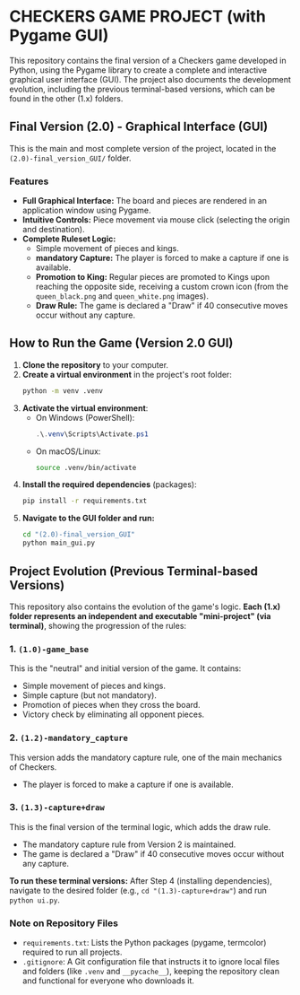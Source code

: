 # CHECKERS GAME PROJECT (with Pygame GUI)

This repository contains the final version of a Checkers game developed in Python, using the Pygame library to create a complete and interactive graphical user interface (GUI).
The project also documents the development evolution, including the previous terminal-based versions, which can be found in the other (1.x) folders.

## Final Version (2.0) - Graphical Interface (GUI)

This is the main and most complete version of the project, located in the `(2.0)-final_version_GUI/` folder.

### Features

* **Full Graphical Interface:** The board and pieces are rendered in an application window using Pygame.
* **Intuitive Controls:** Piece movement via mouse click (selecting the origin and destination).
* **Complete Ruleset Logic:**
    * Simple movement of pieces and kings.
    * **mandatory Capture:** The player is forced to make a capture if one is available.
    * **Promotion to King:** Regular pieces are promoted to Kings upon reaching the opposite side, receiving a custom crown icon (from the `queen_black.png` and `queen_white.png` images).
    * **Draw Rule:** The game is declared a "Draw" if 40 consecutive moves occur without any capture.

## How to Run the Game (Version 2.0 GUI)

1.  **Clone the repository** to your computer.
2.  **Create a virtual environment** in the project's root folder:
    ```bash
    python -m venv .venv
    ```
3.  **Activate the virtual environment**:
    * On Windows (PowerShell):
        ```powershell
        .\.venv\Scripts\Activate.ps1
        ```
    * On macOS/Linux:
        ```bash
        source .venv/bin/activate
        ```
4.  **Install the required dependencies** (packages):
    ```bash
    pip install -r requirements.txt
    ```
5.  **Navigate to the GUI folder and run:**
    ```bash
    cd "(2.0)-final_version_GUI"
    python main_gui.py
    ```

## Project Evolution (Previous Terminal-based Versions)

This repository also contains the evolution of the game's logic. **Each (1.x) folder represents an independent and executable "mini-project" (via terminal)**, showing the progression of the rules:

### 1. `(1.0)-game_base`
This is the "neutral" and initial version of the game. It contains:
* Simple movement of pieces and kings.
* Simple capture (but not mandatory).
* Promotion of pieces when they cross the board.
* Victory check by eliminating all opponent pieces.

### 2. `(1.2)-mandatory_capture`
This version adds the mandatory capture rule, one of the main mechanics of Checkers.
* The player is forced to make a capture if one is available.

### 3. `(1.3)-capture+draw`
This is the final version of the terminal logic, which adds the draw rule.
* The mandatory capture rule from Version 2 is maintained.
* The game is declared a "Draw" if 40 consecutive moves occur without any capture.

**To run these terminal versions:** After Step 4 (installing dependencies), navigate to the desired folder (e.g., `cd "(1.3)-capture+draw"`) and run `python ui.py`.

### Note on Repository Files

* `requirements.txt`: Lists the Python packages (pygame, termcolor) required to run all projects.
* `.gitignore`: A Git configuration file that instructs it to ignore local files and folders (like `.venv` and `__pycache__`), keeping the repository clean and functional for everyone who downloads it.